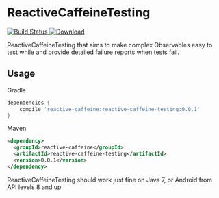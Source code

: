 # ReactiveCaffeineTesting
[![Build Status](https://travis-ci.org/EanLombardo/ReactiveCaffeineTesting.svg?branch=master)](https://travis-ci.org/EanLombardo/ReactiveCaffeineTesting)[ ![Download](https://api.bintray.com/packages/eanlombardo/maven/ReactiveCaffeineTesting/images/download.svg) ](https://bintray.com/eanlombardo/maven/ReactiveCaffeineTesting/_latestVersion)


ReactiveCaffeineTesting that aims to make complex Observables easy to test while and provide detailed failure reports when tests fail.

## Usage
Gradle
```Groovy
dependencies {
    compile 'reactive-caffeine:reactive-caffeine-testing:0.0.1'
}
```
Maven
```XML
<dependency>
  <groupId>reactive-caffeine</groupId>
  <artifactId>reactive-caffeine-testing</artifactId>
  <version>0.0.1</version>
</dependency>
```

ReactiveCaffeineTesting should work just fine on Java 7, or Android from API levels 8 and up
